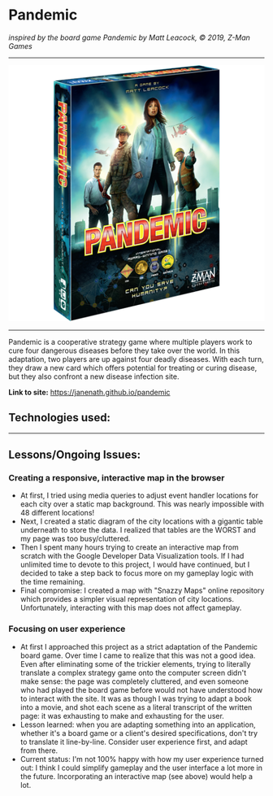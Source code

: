 # Pandemic
*inspired by the board game Pandemic by Matt Leacock, &copy; 2019, Z-Man Games*  
___
![Pandemic Box](/img/pandemic_box.png)
___
Pandemic is a cooperative strategy game where multiple players work to cure four dangerous diseases before they take over the world. In this adaptation, two players are up against four deadly diseases. With each turn, they draw a new card which offers potential for treating or curing disease, but they also confront a new disease infection site.

**Link to site:** https://janenath.github.io/pandemic

Technologies used:
- 
___
## Lessons/Ongoing Issues:
### Creating a responsive, interactive map in the browser
  - At first, I tried using media queries to adjust event handler locations for each city over a static map background. This was nearly impossible with 48 different locations!
  - Next, I created a static diagram of the city locations with a gigantic table underneath to store the data. I realized that tables are the WORST and my page was too busy/cluttered.
  - Then I spent many hours trying to create an interactive map from scratch with the Google Developer Data Visualization tools. If I had unlimited time to devote to this project, I would have continued, but I decided to take a step back to focus more on my gameplay logic with the time remaining.
  - Final compromise: I created a map with "Snazzy Maps" online repository which provides a simpler visual representation of city locations. Unfortunately, interacting with this map does not affect gameplay.
  
 ### Focusing on user experience
  - At first I approached this project as a strict adaptation of the Pandemic board game. Over time I came to realize that this was not a good idea. Even after eliminating some of the trickier elements, trying to literally translate a complex strategy game onto the computer screen didn't make sense: the page was completely cluttered, and even someone who had played the board game before would not have understood how to interact with the site. It was as though I was trying to adapt a book into a movie, and shot each scene as a literal transcript of the written page: it was exhausting to make and exhausting for the user. 
  - Lesson learned: when you are adapting something into an application, whether it's a board game or a client's desired specifications, don't try to translate it line-by-line. Consider user experience first, and adapt from there.
  - Current status: I'm not 100% happy with how my user experience turned out: I think I could simplify gameplay and the user interface a lot more in the future. Incorporating an interactive map (see above) would help a lot.
